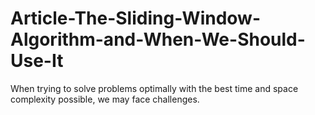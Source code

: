 # Article-The-Sliding-Window-Algorithm-and-When-We-Should-Use-It
When trying to solve problems optimally with the best time and space complexity possible, we may face challenges.

